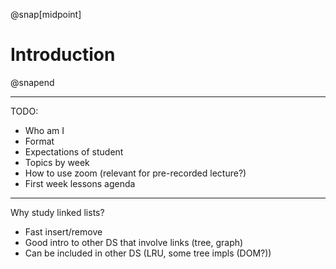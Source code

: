 @snap[midpoint]
# Introduction
@snapend

---

TODO:
- Who am I
- Format
- Expectations of student
- Topics by week
- How to use zoom (relevant for pre-recorded lecture?)
- First week lessons agenda

---

Why study linked lists?
- Fast insert/remove
- Good intro to other DS that involve links (tree, graph)
- Can be included in other DS (LRU, some tree impls (DOM?))